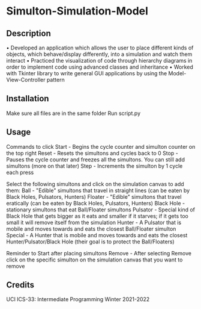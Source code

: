 # Simulton-Simulation-Model

## Description
• Developed an application which allows the user to place different kinds of objects, which behave/display differently,
into a simulation and watch them interact
• Practiced the visualization of code through hierarchy diagrams in order to implement code using advanced classes
and inheritance
• Worked with Tkinter library to write general GUI applications by using the Model-View-Controller pattern

## Installation
Make sure all files are in the same folder
Run script.py

## Usage
Commands to click
Start - Begins the cycle counter and simulton counter on the top right
Reset - Resets the simultons and cycles back to 0 
Stop - Pauses the cycle counter and freezes all the simultons. You can still add simultons (more on that later)
Step - Increments the simulton by 1 cycle each press


Select the following simultons and click on the simulation canvas to add them: 
Ball - "Edible" simultons that travel in straight lines (can be eaten by Black Holes, Pulsators, Hunters)
Floater - "Edible" simultons that travel eratically (can be eaten by Black Holes, Pulsators, Hunters)
Black Hole - stationary simultons that eat Ball/Floater simultons
Pulsator - Special kind of Black Hole that gets bigger as it eats and smaller if it starves; if it gets too small it will remove itself from the simulation
Hunter - A Pulsator that is mobile and moves towards and eats the closest Ball/Floater simulton
Special - A Hunter that is mobile and moves towards and eats the closest Hunter/Pulsator/Black Hole (their goal is to protect the Ball/Floaters)

Reminder to Start after placing simultons
Remove - After selecting Remove click on the specific simulton on the simulation canvas that you want to remove

## Credits
UCI ICS-33: Intermediate Programming Winter 2021-2022
